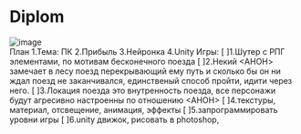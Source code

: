 # Diplom
![image](https://github.com/Sh1Ze96/Diplom/assets/97594421/8538a4ac-1723-49b5-bb3e-fdd5aa037660)
<br>План
1.Тема: ПК
2.Прибыль
3.Нейронка
4.Unity
Игры:
[ ]1.Шутер с РПГ элементами, по мотивам бесконечного поезда
[ ]2.Некий <АНОН> замечает в лесу поезд перекрывающий ему путь и сколько бы он ни ждал поезд не заканчивался, единственый способ пройти, идити через него.
[ ]3.Локация поезда это внутренность поезда, все персонажи будут агресивно настроенны по отношению <АНОН>
[ ]4.текстуры, материал, отсвещение, анимация, эффекты
[ ]5.запрограммировать уровни игры
[ ]6.unity движок, рисовать в photoshop,
